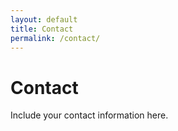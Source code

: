 ```yaml
---
layout: default
title: Contact
permalink: /contact/
---
```


# Contact

Include your contact information here.


